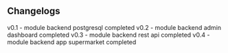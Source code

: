 

## Changelogs
v0.1 - module backend postgresql completed
v0.2 - module backend admin dashboard completed
v0.3 - module backend rest api completed
v0.4 - module backend app supermarket completed
